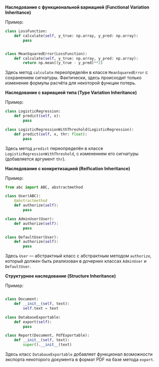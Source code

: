 **Наследование с функциональной вариацией (Functional Variation Inheritance)**

Пример:

```py
class LossFunction:
    def calculate(self, y_true: np.array, y_pred: np.array):
        pass


class MeanSquaredError(LossFunction):
    def calculate(self, y_true: np.array, y_pred: np.array):
        return np.mean((y_true - y_pred)**2)
```

Здесь метод `calculate` переопределён в классе `MeanSquaredError` c сохранением сигнатуры.
Фактически, здесь происходит только изменение формулы расчёта для некоторой функции потерь.


**Наследование с вариацией типа (Type Variation Inheritance)**

Пример:

```py
class LogisticRegression:
    def predict(self, x):
        pass

class LogisticRegressionWithThreshold(LogisticRegression):
    def predict(self, x, thr: float):
        pass
```

Здесь метод `predict` переопределён в классе `LogisticRegressionWithThreshold`, c изменением его сигнатуры (добавляется аргумент `thr`).


**Наследование с конкретизацией (Reification Inheritance)**

Пример:

```py
from abc import ABC, abstractmethod

class User(ABC):
    @abstractmethod
    def authorize(self):
        pass

class AdminUser(User):
    def authorize(self):
        pass

class DefaultUser(User):
    def authorize(self):
        pass
```

Здесь `User` — абстрактный класс с абстрактным методом `authorize`, который должен быть реализован в дочерних классах `AdminUser` и `DefaultUser`.


**Структурное наследование (Structure Inheritance)**

Пример:

```py

class Document:
    def __init__(self, text):
        self.text = text

class DatabaseExportable:
    def export(self):
	    pass

class Report(Document, PdfExportable):
    def __init__(self, text):
        super().__init__(text)
```

Здесь класс `DatabaseExportable` добавляет функционал возможности экспорта некоторого документа в формат PDF на базе метода `export`.


